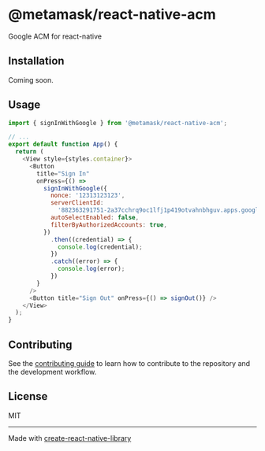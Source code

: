 # @metamask/react-native-acm

Google ACM for react-native

## Installation

Coming soon.

## Usage

```js
import { signInWithGoogle } from '@metamask/react-native-acm';

// ...
export default function App() {
  return (
    <View style={styles.container}>
      <Button
        title="Sign In"
        onPress={() =>
          signInWithGoogle({
            nonce: '12313123123',
            serverClientId:
              '882363291751-2a37cchrq9oc1lfj1p419otvahnbhguv.apps.googleusercontent.com',
            autoSelectEnabled: false,
            filterByAuthorizedAccounts: true,
          })
            .then((credential) => {
              console.log(credential);
            })
            .catch((error) => {
              console.log(error);
            })
        }
      />
      <Button title="Sign Out" onPress={() => signOut()} />
    </View>
  );
}
```

## Contributing

See the [contributing guide](CONTRIBUTING.md) to learn how to contribute to the repository and the development workflow.

## License

MIT

---

Made with [create-react-native-library](https://github.com/callstack/react-native-builder-bob)
